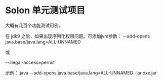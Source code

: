 # Solon 单元测试项目

大概有几百个功能测试用例。


在 jdk9 之后，如果出现序列化权限问题。可添加jvm参数：
--add-opens java.base/java.lang=ALL-UNNAMED

或

--illegal-access=permit

示例：
java --add-opens java.base/java.lang=ALL-UNNAMED -jar xxx.jar